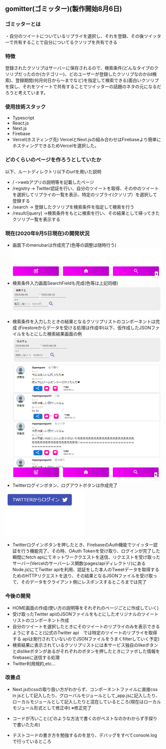 ## gomitter(ゴミッター)(製作開始8月6日)

### ゴミッターとは
・自分のツイートについているリプライを選択し、それを登録、その後ツイッターで共有することで自分についてるクソリプを共有できる


### 特徴
登録されたクソリプはサーバーに保存されるので、検索条件(どんなタイプのクソリプだったのか(カテゴリー)、どのユーザーが登録したクソリプなのか(id検索)、登録期間(何月何日から～までなど)を指定して検索できる)面白いクソリプを探し、それをツイートで共有することでツイッターの話題のネタの元になるだろうと考えています。

### 使用技術スタック
- Typescript
- React.js
- Next.js
- Firebase
- Vercel(ホスティング先)
VercelとNext.jsの組み合わせはFirebaseより簡単にホスティングできるためVercelを選択した。

### どのくらいのページを作ろうとしていたか
以下、ルートディレクトリ以下のurlを用いた説明
- / ｰ>webアプリの説明等を記載したページ
- /registry -> Twitter認証を行い、自分のツイートを取得、その中のツイートを選択してリプライの一覧を表示、特定のリプライ(クソリプ）を選択して登録する
- /search -> 登録したクソリプを検索条件を指定して検索を行う
- /result/[query] ->検索条件をもとに検索を行い、その結果として帰ってきたクソリプ一覧を表示する 

### 現在(2020年9月5日現在)の開発状況
- 画面下のmenubarは作成完了(色等の調整は随時行う)
![](./static/キャプチャ.PNG)
- 検索条件入力画面SearchFieldも完成(色等は上記同様)
![](./static/検索画面.PNG)
- 検索条件を入力したときの結果となるクソリプリストのコンポーネントは完成
(Firestoreからデータを受ける処理は作成中)以下、仮作成したJSONファイルをもとにした検索結果画面の例
![](./static/ツイートリスト.PNG)
- Twitterログインボタン、ログアウトボタンは作成完了

![](./static/buttonPNG.PNG)
- Twitterログインボタンを押したとき、FirebaseのAuth機能でツイッター認証を行う機能完了、その時、OAuth Tokenを受け取り、ログインが完了した瞬間にfetch apiにてネットワーククエストを送信、リクエストを受け取ったサーバー(Vercelのサーバーレス関数(pages/apiディレクトリ)にあるNode.js)にてTwitter apiを利用、認証をした本人のTweetデータを取得するためのHTTPリクエストを送り、その結果となるJSONファイルを受け取って、そのデータをクライアント側にレスポンスするところまでは完了

### 今後の開発
- HOME画面の作成(使い方の説明等をそれぞれのページごとに作成していく)
- 受け取ったTwitter apiのJSONファイルをもとにしたオリジナルのツイートリストのコンポーネント作成
- 自分のツイートを選択したときにそのツイートのリプライのみを表示できるようにすること(公式のTwitter api　では特定のツイートのリプライを取得する apiは発行されていないのでJSONファイルをうまくfilterしていく予定)
- 検索結果に表示されているクソリプリストには本サービス独自のlikeボタンとdislikeボタンがあるがそれぞれのボタンを押したときにファボした情報をfirebaseに送信する処理
- Twitter利用規約,etc...
### 改善点
- Next.jsのcssの取り扱い方がわからず、コンポーネントファイルに直接css in jsとして記入したり、グローバルモジュールとして_app.jsに記入したり、ローカルモジュールとして記入したりと混在しているところ(現在はローカルモジュール形式として修正中)
※修正完了

- コードが汚いこと(どのような方法で書くのがベストなのかわからず手探りで書いたため)

- テストコードの書き方を勉強するのを怠り、デバッグをすべてconsole.logで行っているところ


